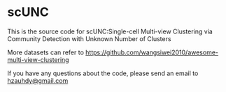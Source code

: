 # scUNC
This is the source code for scUNC:Single-cell Multi-view Clustering via Community Detection with Unknown Number of Clusters

More datasets can refer to https://github.com/wangsiwei2010/awesome-multi-view-clustering

If you have any questions about the code, please send an email to hzauhdy@gmail.com
